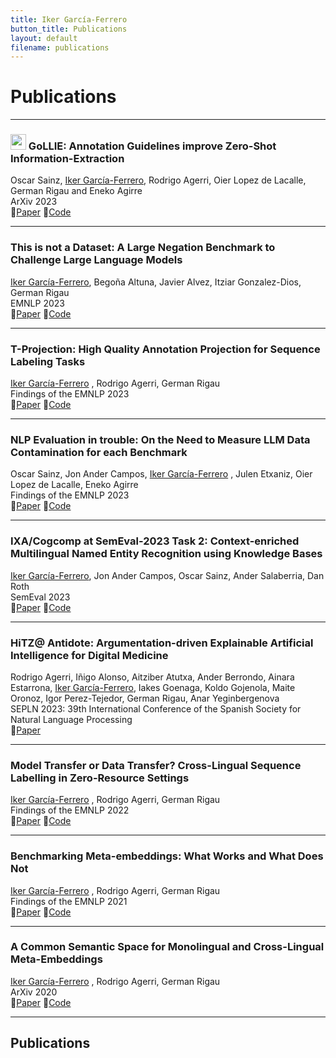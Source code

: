 ```yaml
---
title: Iker García-Ferrero
button_title: Publications
layout: default
filename: publications
---
```


# Publications

---
### <img src="https://github.com/hitz-zentroa/GoLLIE/blob/main/assets/GoLLIE.png?raw=true" width="25"> GoLLIE: Annotation Guidelines improve Zero-Shot Information-Extraction
Oscar Sainz, <ins>Iker García-Ferrero</ins>, Rodrigo Agerri, Oier Lopez de Lacalle, German Rigau and Eneko Agirre  
ArXiv 2023  
📖[Paper](https://arxiv.org/abs/2310.03668) 📒[Code](https://github.com/hitz-zentroa/GoLLIE/)

---

### This is not a Dataset: A Large Negation Benchmark to Challenge Large Language Models
<ins>Iker García-Ferrero</ins>, Begoña Altuna, Javier Alvez, Itziar Gonzalez-Dios, German Rigau  
EMNLP 2023    
📖[Paper](https://arxiv.org/abs/2310.15941) 📒[Code](https://github.com/hitz-zentroa/This-is-not-a-Dataset)

---

### T-Projection: High Quality Annotation Projection for Sequence Labeling Tasks
<ins>Iker García-Ferrero</ins> , Rodrigo Agerri, German Rigau  
Findings of the EMNLP 2023  
📖[Paper](https://arxiv.org/abs/2212.10548) 📒[Code](https://github.com/ikergarcia1996/T-Projection)  

---

### NLP Evaluation in trouble: On the Need to Measure LLM Data Contamination for each Benchmark
Oscar Sainz, Jon Ander Campos, <ins>Iker García-Ferrero</ins> , Julen Etxaniz, Oier Lopez de Lacalle, Eneko Agirre  
Findings of the EMNLP 2023    
📖[Paper](https://arxiv.org/pdf/2310.18018v1.pdf) 📒[Code](https://hitz-zentroa.github.io/lm-contamination/)  

---

### IXA/Cogcomp at SemEval-2023 Task 2: Context-enriched Multilingual Named Entity Recognition using Knowledge Bases
<ins>Iker García-Ferrero</ins>, Jon Ander Campos, Oscar Sainz, Ander Salaberria, Dan Roth  
SemEval 2023  
📖[Paper](https://aclanthology.org/2023.semeval-1.186/) 📒[Code](https://github.com/ikergarcia1996/Context-enriched-NER)

---

### HiTZ@ Antidote: Argumentation-driven Explainable Artificial Intelligence for Digital Medicine
Rodrigo Agerri, Iñigo Alonso, Aitziber Atutxa, Ander Berrondo, Ainara Estarrona, <ins>Iker García-Ferrero</ins>, Iakes Goenaga, Koldo Gojenola, Maite Oronoz, Igor Perez-Tejedor, German Rigau, Anar Yeginbergenova  
SEPLN 2023: 39th International Conference of the Spanish Society for Natural Language Processing  
📖[Paper](https://arxiv.org/abs/2306.06029)


---

### Model Transfer or Data Transfer? Cross-Lingual Sequence Labelling in Zero-Resource Settings 
<ins>Iker García-Ferrero</ins> , Rodrigo Agerri, German Rigau  
Findings of the EMNLP 2022  
📖[Paper](https://aclanthology.org/2022.findings-emnlp.478/) 📒[Code](https://github.com/ikergarcia1996/Easy-Label-Projection)

---

### Benchmarking Meta-embeddings: What Works and What Does Not 
<ins>Iker García-Ferrero</ins> , Rodrigo Agerri, German Rigau  
Findings of the EMNLP 2021  
📖[Paper](https://aclanthology.org/2021.findings-emnlp.333) 📒[Code](https://github.com/ikergarcia1996/MetaVec)

---

### A Common Semantic Space for Monolingual and Cross-Lingual Meta-Embeddings
<ins>Iker García-Ferrero</ins> , Rodrigo Agerri, German Rigau   
ArXiv 2020  
📖[Paper](https://arxiv.org/abs/2001.06381) 📒[Code](https://github.com/ikergarcia1996/MVM-Embeddings)

---

<div class="publications px-4 p-5" id="publications">
    <h2 class="pb-2 border-bottom">Publications</h2>
    <ul id="publication-list">
    </ul>
</div>

<script src="https://cdn.jsdelivr.net/npm/bootstrap@5.3.0-alpha3/dist/js/bootstrap.bundle.min.js"
        integrity="sha384-ENjdO4Dr2bkBIFxQpeoTz1HIcje39Wm4jDKdf19U8gI4ddQ3GYNS7NTKfAdVQSZe"
        crossorigin="anonymous"></script>

<script>
        //Get the button
        let back_to_top_btn = document.getElementById("btn-back-to-top");

        // When the user scrolls down 20px from the top of the document, show the button
        window.onscroll = function () {
            scrollFunction();
        };

        function scrollFunction() {
            if (
                document.body.scrollTop > 20 ||
                document.documentElement.scrollTop > 20
            ) {
                back_to_top_btn.style.display = "block";
            } else {
                back_to_top_btn.style.display = "none";
            }
        }
        // When the user clicks on the button, scroll to the top of the document
        back_to_top_btn.addEventListener("click", backToTop);

        function backToTop() {
            document.body.scrollTop = 0;
            document.documentElement.scrollTop = 0;
        }

        // Copy to clipboard function
        function copy_to_clipboard(copyText) {
            // Copy the text inside the text field
            navigator.clipboard.writeText(copyText);

            // Alert the copied text
            alert("Copied the text: " + unescape(copyText));
        }

        // Load publications
        var xhttp = new XMLHttpRequest();
        xhttp.responseType = 'json';
        xhttp.onreadystatechange = function () {
            if (this.readyState == 4 && this.status == 200) {
                publications_data = xhttp.response.data;

                publications_data.sort(function (a, b) { return b.citationCount - a.citationCount });
                console.log(publications_data);

                let pub_html = document.getElementById("publication-list")
                for (publication of publications_data) {
                    // pub_html.innerHTML += "<li>";
                    pub_html.innerHTML += '<li class="py-2"><a href="' + publication.url + '" style="text-decoration: none">' + publication.title + '</a>';
                    let authors = "";
                    for (author of publication.authors) {
                        if (author.name != "Oscar Sainz") {
                            authors += author.name + ", ";
                        } else {
                            authors += "<u>" + author.name + "</u>, ";
                        }

                    }
                    authors = authors.slice(0, -2);
                    pub_html.innerHTML += '<b>Authors</b>: ' + authors + '<br>';
                    console.log(authors);
                    pub_html.innerHTML += '<span class="badge border-dark text-dark rounded-pill"><img width="15" height="15" src="assets/img/quote-svgrepo-com.svg"/>' + publication.citationCount + "</span>";
                    pub_html.innerHTML += '<span class="badge border-dark text-dark rounded-pill"><img width="15" height="15" src="assets/img/date-range-svgrepo-com.svg"/> ' + publication.year + "</span>";
                    pub_html.innerHTML += '<span class="badge border-dark text-dark rounded-pill"><img width="15" height="15" src="assets/img/book-svgrepo-com.svg"/> ' + publication.venue + "</span>";
                    pub_html.innerHTML += '<span class="badge border-dark text-dark rounded-pill"> <a onclick="copy_to_clipboard(\'' + escape(publication.citationStyles["bibtex"]) + '\')">BibTex</a></span>';
                    // pub_html.innerHTML += '<small> <b>Year</b>: ' + publication.year + ' | <b>Venue</b>: ' + publication.venue + '<br></small>';
                    pub_html.innerHTML += "</li>";
                }
            }
        };
        xhttp.open("GET", "https://api.semanticscholar.org/graph/v1/author/1724648481/papers?fields=url,title,year,authors,citationCount,venue,citationStyles", true);
        xhttp.send();
    </script>
